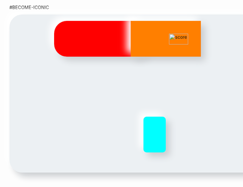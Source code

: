 #BECOME-ICONIC

<div style="display: inline-block; justify-content: center;">

<div style="width:700px; height: 400px; padding: 60px 35px 35px;
            border-radius: 40px; 
            background: #ecf0f3;
            box-shadow: 13px 13px 20px #cbced1,
            -13px -13px 20px #ffffff"
            title="showcard" alt="themachine" width="60" height="34">  
            
<div style="display: inline; margin: 0 5px;  
            width:40px; height: 70px; padding: 60px 35px 35px;
            border-radius: 40px; 
            position: relative;
            left: 100px;
            background: #FF0000;
            box-shadow: 13px 13px 20px #cbced1,
            -13px -13px 20px #ffffff"
            title="mark" alt="mark" width="60" height="34"> 
            
<div style="display: inline; margin: 0 5px;  
            width:60px; height: 60px; padding: 60px 35px 35px;
            border-radius: 0.5; 
            position: relative;
            left: 200px;
            background: #FF7F00;
            linear-gradient(360deg, white, orange);
            box-shadow: 13px 13px 20px #cbced1,
            -13px -13px 20px #ffffff"
            title="hold" alt="hold" width="60" height="34"> 
            
 <div style="display: inline; margin: 0 5px;  
            width:40px; height: 70px; padding: 60px 35px 35px;
            border-radius: 10px; 
            position: relative;
            top: 300px;
            background: #00FFFF;
            box-shadow: 13px 13px 20px #cbced1,
            -13px -13px 20px #ffffff"
            title="score" alt="score" width="60" height="34"> 

</div>

<img style="display: inline; margin: 0 5px; justify-content: center; text-align: center;" title="score" src="https://github.com/vincentlesang/vincentlesang.github.io/blob/master/logosubs.png" width="60" height="34"> 

</div> 



